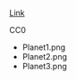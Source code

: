 

[Link](https://opengameart.org/content/big-space-gun-free-pixel-art-graphics-for-your-game-0)

CC0

+ Planet1.png
+ Planet2.png
+ Planet3.png
